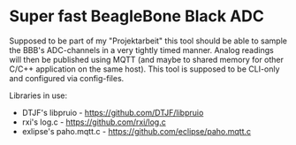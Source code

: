 # Super fast BeagleBone Black ADC
Supposed to be part of my "Projektarbeit" this tool should be able to sample the BBB's ADC-channels in a very tightly timed manner.
Analog readings will then be published using MQTT (and maybe to shared memory for other C/C++ application on the same host).
This tool is supposed to be CLI-only and configured via config-files.

Libraries in use:
* DTJF's libpruio - https://github.com/DTJF/libpruio
* rxi's log.c - https://github.com/rxi/log.c
* exlipse's paho.mqtt.c - https://github.com/eclipse/paho.mqtt.c
